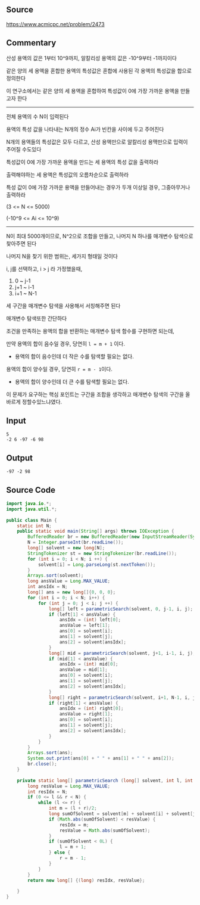 ## Source

https://www.acmicpc.net/problem/2473  
  
## Commentary
  
산성 용액의 값은 1부터 10^9까지, 알칼리성 용액의 값은 -10^9부터 -1까지이다  
  
같은 양의 세 용액을 혼합한 용액의 특성값은 혼합에 사용된 각 용액의 특성값을 합으로 정의한다  
  
이 연구소에서는 같은 양의 세 용액을 혼합하여 특성값이 0에 가장 가까운 용액을 만들고자 한다  
  
---  
  
전체 용액의 수 N이 입력된다  
  
용액의 특성 값을 나타내는 N개의 정수 Ai가 빈칸을 사이에 두고 주어진다  
  
N개의 용액들의 특성값은 모두 다르고, 산성 용액만으로 알칼리성 용맥만으로 입력이 주어질 수도있다  
  
특성값이 0에 가장 가까운 용액을 만드는 세 용액의 특성 값을 출력하라  
  
출력해야하는 세 용액은 특성값의 오름차순으로 출력하라  
  
특성 값이 0에 가장 가까운 용액을 만들어내는 경우가 두개 이상일 경우, 그중아무거나 출력하라  
  
(3 <= N <= 5000)  
  
(-10^9 <= Ai <= 10^9)  
  
---  


N이 최대 5000개이므로, N^2으로 조합을 만들고, 나머지 N 하나를 매개변수 탐색으로 찾아주면 된다  

나머지 N을 찾기 위한 범위는, 세가지 형태일 것이다

i, j를 선택하고, i > j 라 가정했을때,

1. 0 ~ j-1
2. j+1 ~ i-1
3. i+1 ~ N-1

세 구간을 매개변수 탐색을 사용해서 서칭해주면 된다

매개변수 탐색또한 간단하다

조건을 만족하는 용액의 합을 반환하는 매개변수 탐색 함수를 구현하면 되는데,

만약 용액의 합이 음수일 경우, 당연히 `l = m + 1` 이다. 

-  용액의 합이 음수인데 더 작은 수를 탐색할 필요는 없다.

용액의 합이 양수일 경우, 당연히 `r = m - 1`이다.

- 용액의 합이 양수인데 더 큰 수를 탐색할 필요는 없다.

이 문제가 요구하는 핵심 포인트는 구간을 조합을 생각하고 매개변수 탐색의 구간을 올바르게 정할수있느냐였다.

## Input

```
5  
-2 6 -97 -6 98  
```

## Output

```
-97 -2 98  
```

## Source Code

```java
import java.io.*;  
import java.util.*;  
  
public class Main {  
    static int N;  
    public static void main(String[] args) throws IOException {  
        BufferedReader br = new BufferedReader(new InputStreamReader(System.in));  
        N = Integer.parseInt(br.readLine());  
        long[] solvent = new long[N];  
        StringTokenizer st = new StringTokenizer(br.readLine());  
        for (int i = 0; i < N; i ++) {  
            solvent[i] = Long.parseLong(st.nextToken());  
        }  
        Arrays.sort(solvent);  
        long ansValue = Long.MAX_VALUE;  
        int ansIdx = N;  
        long[] ans = new long[]{0, 0, 0};  
        for (int i = 0; i < N; i++) {  
            for (int j = 0; j < i; j ++) {  
                long[] left = parametricSearch(solvent, 0, j-1, i, j);  
                if (left[1] < ansValue) {  
                    ansIdx = (int) left[0];  
                    ansValue = left[1];  
                    ans[0] = solvent[i];  
                    ans[1] = solvent[j];  
                    ans[2] = solvent[ansIdx];  
                }  
                long[] mid = parametricSearch(solvent, j+1, i-1, i, j);  
                if (mid[1] < ansValue) {  
                    ansIdx = (int) mid[0];  
                    ansValue = mid[1];  
                    ans[0] = solvent[i];  
                    ans[1] = solvent[j];  
                    ans[2] = solvent[ansIdx];  
                }  
                long[] right = parametricSearch(solvent, i+1, N-1, i, j);  
                if (right[1] < ansValue) {  
                    ansIdx = (int) right[0];  
                    ansValue = right[1];  
                    ans[0] = solvent[i];  
                    ans[1] = solvent[j];  
                    ans[2] = solvent[ansIdx];  
                }  
            }  
        }  
        Arrays.sort(ans);  
        System.out.print(ans[0] + " " + ans[1] + " " + ans[2]);  
        br.close();  
    }  
  
    private static long[] parametricSearch (long[] solvent, int l, int r, int i, int j) {  
        long resValue = Long.MAX_VALUE;  
        int resIdx = N;  
        if (0 <= l && r < N) {  
            while (l <= r) {  
                int m = (l + r)/2;  
                long sumOfSolvent = solvent[m] + solvent[i] + solvent[j];  
                if (Math.abs(sumOfSolvent) < resValue) {  
                    resIdx = m;  
                    resValue = Math.abs(sumOfSolvent);  
                }  
                if (sumOfSolvent < 0L) {  
                    l = m + 1;  
                } else {  
                    r = m - 1;  
                }  
            }  
        }  
        return new long[] {(long) resIdx, resValue};  
  
    }  
}  
```
